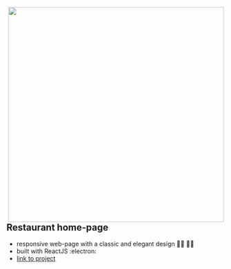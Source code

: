 <img src="https://user-images.githubusercontent.com/102720711/187640321-d2f07bed-87c5-4cce-b33a-c1819b15090a.png" width="500" height="500" align="right" /> 

## Restaurant home-page 

- responsive web-page with a classic and elegant design :woman_cook: :man_cook:
- built with ReactJS :electron:
- [link to project](https://blossomingiris.github.io/my-react-restaurant/)

